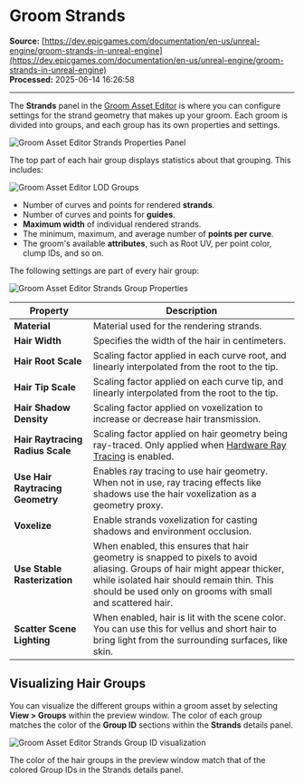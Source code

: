 # Groom Strands

**Source:** [https://dev.epicgames.com/documentation/en-us/unreal-engine/groom-strands-in-unreal-engine](https://dev.epicgames.com/documentation/en-us/unreal-engine/groom-strands-in-unreal-engine)  
**Processed:** 2025-06-14 16:26:58

---

The **Strands** panel in the [Groom Asset Editor](/documentation/en-us/unreal-engine/groom-asset-editor-user-guide-in-unreal-engine) is where you can configure settings for the strand geometry that makes up your groom. Each groom is divided into groups, and each group has its own properties and settings.

![Groom Asset Editor Strands Properties Panel](https://d1iv7db44yhgxn.cloudfront.net/documentation/images/2594ad69-877d-4ac6-8bbd-3c77e88b6a65/groom-strands-panel.png)

The top part of each hair group displays statistics about that grouping. This includes:

![Groom Asset Editor LOD Groups](https://d1iv7db44yhgxn.cloudfront.net/documentation/images/d78b9840-b3bc-4821-8035-a19c2988cd92/groom-strands-lod-group.png)

-   Number of curves and points for rendered **strands**.
-   Number of curves and points for **guides**.
-   **Maximum width** of individual rendered strands.
-   The minimum, maximum, and average number of **points per curve**.
-   The groom's available **attributes**, such as Root UV, per point color, clump IDs, and so on.

The following settings are part of every hair group:

![Groom Asset Editor Strands Group Properties](https://d1iv7db44yhgxn.cloudfront.net/documentation/images/9bb25631-7913-4c66-b209-a01be7cd4f98/groom-strands-properties.png)

| Property | Description |
| --- | --- |
| **Material** | Material used for the rendering strands. |
| **Hair Width** | Specifies the width of the hair in centimeters. |
| **Hair Root Scale** | Scaling factor applied in each curve root, and linearly interpolated from the root to the tip. |
| **Hair Tip Scale** | Scaling factor applied on each curve tip, and linearly interpolated from the root to the tip. |
| **Hair Shadow Density** | Scaling factor applied on voxelization to increase or decrease hair transmission. |
| **Hair Raytracing Radius Scale** | Scaling factor applied on hair geometry being ray-traced. Only applied when [Hardware Ray Tracing](/documentation/en-us/unreal-engine/hardware-ray-tracing-in-unreal-engine) is enabled. |
| **Use Hair Raytracing Geometry** | Enables ray tracing to use hair geometry. When not in use, ray tracing effects like shadows use the hair voxelization as a geometry proxy. |
| **Voxelize** | Enable strands voxelization for casting shadows and environment occlusion. |
| **Use Stable Rasterization** | When enabled, this ensures that hair geometry is snapped to pixels to avoid aliasing. Groups of hair might appear thicker, while isolated hair should remain thin. This should be used only on grooms with small and scattered hair. |
| **Scatter Scene Lighting** | When enabled, hair is lit with the scene color. You can use this for vellus and short hair to bring light from the surrounding surfaces, like skin. |

## Visualizing Hair Groups

You can visualize the different groups within a groom asset by selecting **View > Groups** within the preview window. The color of each group matches the color of the **Group ID** sections within the **Strands** details panel.

![Groom Asset Editor Strands Group ID visualization](https://d1iv7db44yhgxn.cloudfront.net/documentation/images/894b48a0-d677-4ed4-9d22-31fa194308e0/groom-strands-groups-vis.png)

The color of the hair groups in the preview window match that of the colored Group IDs in the Strands details panel.